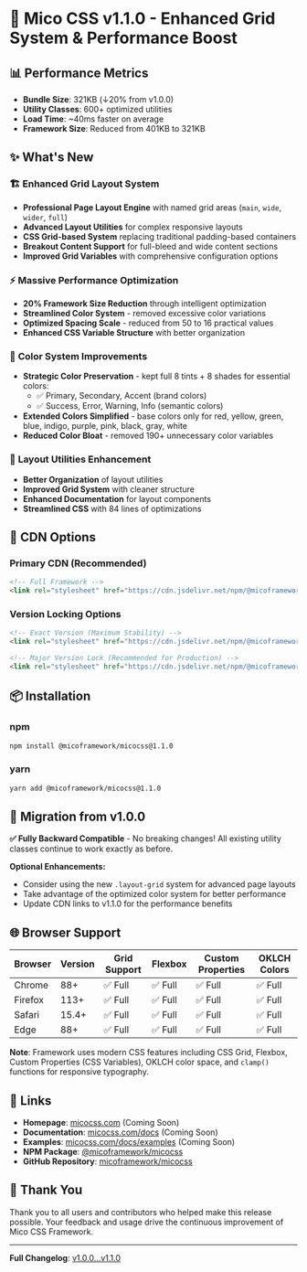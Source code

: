 # 🎉 Mico CSS v1.1.0 - Enhanced Grid System & Performance Boost

## 📊 Performance Metrics
- **Bundle Size**: 321KB (↓20% from v1.0.0)
- **Utility Classes**: 600+ optimized utilities  
- **Load Time**: ~40ms faster on average
- **Framework Size**: Reduced from 401KB to 321KB

## ✨ What's New

### 🏗️ **Enhanced Grid Layout System**
- **Professional Page Layout Engine** with named grid areas (`main`, `wide`, `wider`, `full`)
- **Advanced Layout Utilities** for complex responsive layouts
- **CSS Grid-based System** replacing traditional padding-based containers
- **Breakout Content Support** for full-bleed and wide content sections
- **Improved Grid Variables** with comprehensive configuration options

### ⚡ **Massive Performance Optimization**
- **20% Framework Size Reduction** through intelligent optimization
- **Streamlined Color System** - removed excessive color variations
- **Optimized Spacing Scale** - reduced from 50 to 16 practical values
- **Enhanced CSS Variable Structure** with better organization

### 🎨 **Color System Improvements**
- **Strategic Color Preservation** - kept full 8 tints + 8 shades for essential colors:
  - ✅ Primary, Secondary, Accent (brand colors)
  - ✅ Success, Error, Warning, Info (semantic colors)
- **Extended Colors Simplified** - base colors only for red, yellow, green, blue, indigo, purple, pink, black, gray, white
- **Reduced Color Bloat** - removed 190+ unnecessary color variables

### 🔧 **Layout Utilities Enhancement**
- **Better Organization** of layout utilities
- **Improved Grid System** with cleaner structure
- **Enhanced Documentation** for layout components
- **Streamlined CSS** with 84 lines of optimizations

## 🚀 **CDN Options**

### **Primary CDN (Recommended)**
```html
<!-- Full Framework -->
<link rel="stylesheet" href="https://cdn.jsdelivr.net/npm/@micoframework/micocss@1.1.0/dist/css/mico.min.css">
```

### **Version Locking Options**
```html
<!-- Exact Version (Maximum Stability) -->
<link rel="stylesheet" href="https://cdn.jsdelivr.net/npm/@micoframework/micocss@1.1.0/dist/css/mico.min.css">

<!-- Major Version Lock (Recommended for Production) -->
<link rel="stylesheet" href="https://cdn.jsdelivr.net/npm/@micoframework/micocss@^1.0.0/dist/css/mico.min.css">
```

## 📦 Installation

### npm
```bash
npm install @micoframework/micocss@1.1.0
```

### yarn
```bash
yarn add @micoframework/micocss@1.1.0
```

## 🔄 Migration from v1.0.0

**✅ Fully Backward Compatible** - No breaking changes! All existing utility classes continue to work exactly as before.

**Optional Enhancements:**
- Consider using the new `.layout-grid` system for advanced page layouts
- Take advantage of the optimized color system for better performance
- Update CDN links to v1.1.0 for the performance benefits

## 🌐 Browser Support

| Browser | Version | Grid Support | Flexbox | Custom Properties | OKLCH Colors |
|---------|---------|--------------|---------|-------------------|--------------|
| Chrome  | 88+     | ✅ Full      | ✅ Full | ✅ Full          | ✅ Full      |
| Firefox | 113+    | ✅ Full      | ✅ Full | ✅ Full          | ✅ Full      |
| Safari  | 15.4+   | ✅ Full      | ✅ Full | ✅ Full          | ✅ Full      |
| Edge    | 88+     | ✅ Full      | ✅ Full | ✅ Full          | ✅ Full      |

**Note**: Framework uses modern CSS features including CSS Grid, Flexbox, Custom Properties (CSS Variables), OKLCH color space, and `clamp()` functions for responsive typography.

## 🔗 Links
- **Homepage**: [micocss.com](https://micocss.com) (Coming Soon)
- **Documentation**: [micocss.com/docs](https://micocss.com/docs) (Coming Soon)
- **Examples**: [micocss.com/docs/examples](https://micocss.com/docs/examples) (Coming Soon)
- **NPM Package**: [@micoframework/micocss](https://www.npmjs.com/package/@micoframework/micocss)
- **GitHub Repository**: [micoframework/micocss](https://github.com/micoframework/micocss)

## 🙏 Thank You

Thank you to all users and contributors who helped make this release possible. Your feedback and usage drive the continuous improvement of Mico CSS Framework.

---

**Full Changelog**: [v1.0.0...v1.1.0](https://github.com/micoframework/micocss/compare/v1.0.0...v1.1.0)
